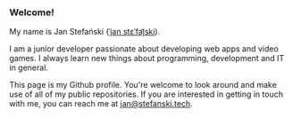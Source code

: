 ### Welcome!

My name is Jan Stefański ([ˈjan stɛˈfaj᷉ski](https://en.wikipedia.org/wiki/Help:IPA_for_Polish)).

I am a junior developer passionate about developing web apps and video games.  I always learn new things about programming, development and IT in general.

This page is my Github profile. You're welcome to look around and make use of all of my public repositories. If you are interested in getting in touch with me, you can reach me at [jan@stefanski.tech](mailto:jan@stefanski.tech).
